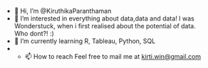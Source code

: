 - 👋 Hi, I’m @KiruthikaParanthaman 
- 👀 I’m interested in everything about data,data and data! I was Wonderstuck, when i first realised about the potential of data.        
                        Who dont?! :)
- 🌱 I’m currently learning R, Tableau, Python, SQL
- - 📫 How to reach Feel free to mail me at kirti.win@gmail.com

<!---
KiruthikaParanthaman/KiruthikaParanthaman is a ✨ special ✨ repository because its `README.md` (this file) appears on your GitHub profile.
You can click the Preview link to take a look at your changes.
--->
